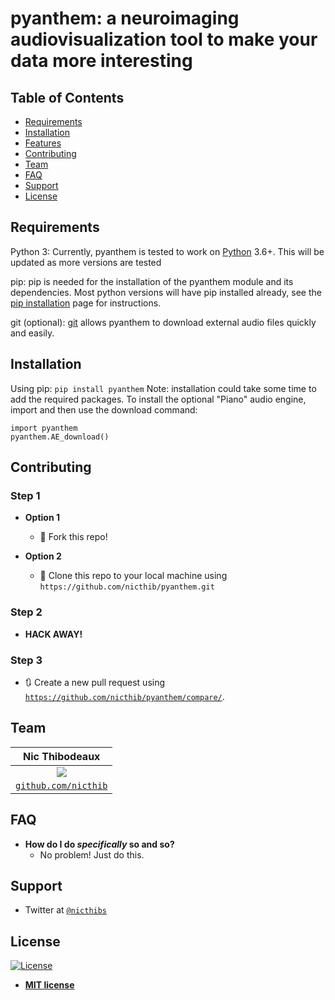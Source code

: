 # pyanthem: a neuroimaging audiovisualization tool to make your data more interesting

## Table of Contents

- [Requirements](#requirements) 
- [Installation](#installation)
- [Features](#features)
- [Contributing](#contributing)
- [Team](#team)
- [FAQ](#faq)
- [Support](#support)
- [License](#license)

## Requirements

Python 3:
   Currently, pyanthem is tested to work on [Python][1] 3.6+. This will be updated as more versions are tested

pip:
   pip is needed for the installation of the pyanthem module and its
   dependencies.  Most python versions will have pip installed already, 
   see the  [pip installation][2] page for instructions.

git (optional):
  [git][3] allows pyanthem to download external audio files quickly and easily.

[1]: https://www.python.org/
[2]: https://pip.pypa.io/en/latest/installing/
[3]: https://git-scm.com/

## Installation

Using pip:
   ```pip install pyanthem```
   Note: installation could take some time to add the required packages.
To install the optional "Piano" audio engine, import and then use the download command:
```
import pyanthem
pyanthem.AE_download()
```

## Contributing

### Step 1

- **Option 1**
    - 🍴 Fork this repo!

- **Option 2**
    - 👯 Clone this repo to your local machine using `https://github.com/nicthib/pyanthem.git`

### Step 2

- **HACK AWAY!**

### Step 3

- 🔃 Create a new pull request using <a href="https://github.com/nicthib/pyanthem/compare/" target="_blank">`https://github.com/nicthib/pyanthem/compare/`</a>.

## Team

| **Nic Thibodeaux** |
| :---: |
| ![](https://avatars1.githubusercontent.com/u/34455769?v=3&s=200)|
| <a href="http://github.com/nicthib" target="_blank">`github.com/nicthib`</a> |

## FAQ

- **How do I do *specifically* so and so?**
    - No problem! Just do this.

## Support

- Twitter at <a href="http://twitter.com/nicthibs" target="_blank">`@nicthibs`</a>

## License

[![License](http://img.shields.io/:license-mit-blue.svg?style=flat-square)](http://badges.mit-license.org)

- **[MIT license](http://opensource.org/licenses/mit-license.php)**
